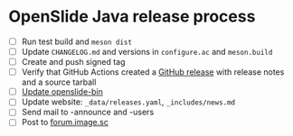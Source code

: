 # OpenSlide Java release process

- [ ] Run test build and `meson dist`
- [ ] Update `CHANGELOG.md` and versions in `configure.ac` and `meson.build`
- [ ] Create and push signed tag
- [ ] Verify that GitHub Actions created a [GitHub release](https://github.com/openslide/openslide-java/releases) with release notes and a source tarball
- [ ] [Update openslide-bin](https://github.com/openslide/openslide-bin/issues/new?labels=release&template=release.md)
- [ ] Update website: `_data/releases.yaml`, `_includes/news.md`
- [ ] Send mail to -announce and -users
- [ ] Post to [forum.image.sc](https://forum.image.sc/c/announcements/10)
